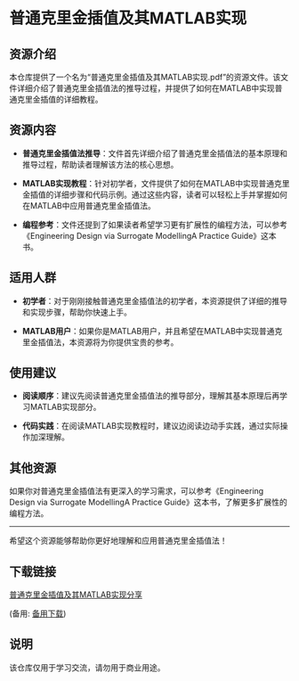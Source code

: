 # 普通克里金插值及其MATLAB实现

## 资源介绍

本仓库提供了一个名为“普通克里金插值及其MATLAB实现.pdf”的资源文件。该文件详细介绍了普通克里金插值法的推导过程，并提供了如何在MATLAB中实现普通克里金插值的详细教程。

## 资源内容

- **普通克里金插值法推导**：文件首先详细介绍了普通克里金插值法的基本原理和推导过程，帮助读者理解该方法的核心思想。
  
- **MATLAB实现教程**：针对初学者，文件提供了如何在MATLAB中实现普通克里金插值的详细步骤和代码示例。通过这些内容，读者可以轻松上手并掌握如何在MATLAB中应用普通克里金插值法。

- **编程参考**：文件还提到了如果读者希望学习更有扩展性的编程方法，可以参考《Engineering Design via Surrogate ModellingA Practice Guide》这本书。

## 适用人群

- **初学者**：对于刚刚接触普通克里金插值法的初学者，本资源提供了详细的推导和实现步骤，帮助你快速上手。
  
- **MATLAB用户**：如果你是MATLAB用户，并且希望在MATLAB中实现普通克里金插值法，本资源将为你提供宝贵的参考。

## 使用建议

- **阅读顺序**：建议先阅读普通克里金插值法的推导部分，理解其基本原理后再学习MATLAB实现部分。
  
- **代码实践**：在阅读MATLAB实现教程时，建议边阅读边动手实践，通过实际操作加深理解。

## 其他资源

如果你对普通克里金插值法有更深入的学习需求，可以参考《Engineering Design via Surrogate ModellingA Practice Guide》这本书，了解更多扩展性的编程方法。

---

希望这个资源能够帮助你更好地理解和应用普通克里金插值法！

## 下载链接
[普通克里金插值及其MATLAB实现分享](https://pan.quark.cn/s/5da4e6c71d94) 

(备用: [备用下载](https://pan.baidu.com/s/1QrZk1jnfHFdhp2NFptYtmQ?pwd=1234))

## 说明

该仓库仅用于学习交流，请勿用于商业用途。
